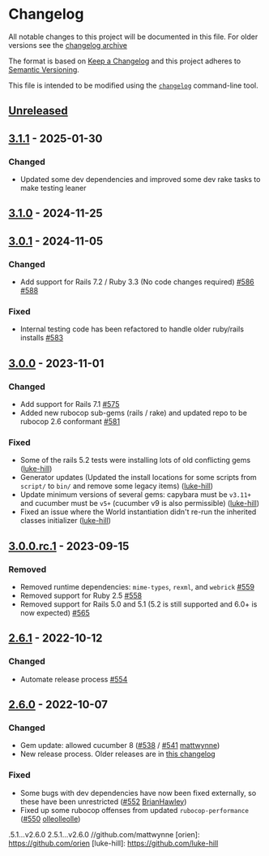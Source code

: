 # Changelog

All notable changes to this project will be documented in this file. For older versions see the [changelog archive](./CHANGELOG.old.md)

The format is based on [Keep a Changelog](https://keepachangelog.com/en/1.0.0/)
and this project adheres to [Semantic Versioning](https://semver.org/spec/v2.0.0.html).

This file is intended to be modified using the [`changelog`](https://github.com/cucumber/changelog) command-line tool.

## [Unreleased]

## [3.1.1] - 2025-01-30
### Changed
- Updated some dev dependencies and improved some dev rake tasks to make testing leaner

## [3.1.0] - 2024-11-25

## [3.0.1] - 2024-11-05
### Changed
- Add support for Rails 7.2 / Ruby 3.3 (No code changes required) [#586](https://github.com/cucumber/cucumber-rails/pull/586) [#588](https://github.com/cucumber/cucumber-rails/pull/588)

### Fixed
- Internal testing code has been refactored to handle older ruby/rails installs [#583](https://github.com/cucumber/cucumber-rails/pull/583)

## [3.0.0] - 2023-11-01
### Changed
- Add support for Rails 7.1 [#575](https://github.com/cucumber/cucumber-rails/pull/575)
- Added new rubocop sub-gems (rails / rake) and updated repo to be rubocop 2.6 conformant [#581](https://github.com/cucumber/cucumber-rails/pull/581)

### Fixed
- Some of the rails 5.2 tests were installing lots of old conflicting gems ([luke-hill](https://github.com/luke-hill))
- Generator updates (Updated the install locations for some scripts from `script/` to `bin/` and remove some legacy items)
([luke-hill](https://github.com/luke-hill))
- Update minimum versions of several gems: capybara must be `v3.11+` and cucumber must be `v5+` (cucumber v9 is also permissible)
([luke-hill](https://github.com/luke-hill))
- Fixed an issue where the World instantiation didn't re-run the inherited classes initializer ([luke-hill](https://github.com/luke-hill))

## [3.0.0.rc.1] - 2023-09-15
### Removed
- Removed runtime dependencies: `mime-types`, `rexml`, and `webrick` [#559](https://github.com/cucumber/cucumber-rails/pull/559)
- Removed support for Ruby 2.5 [#558](https://github.com/cucumber/cucumber-rails/pull/558)
- Removed support for Rails 5.0 and 5.1 (5.2 is still supported and 6.0+ is now expected) [#565](https://github.com/cucumber/cucumber-rails/pull/565)

## [2.6.1] - 2022-10-12
### Changed
- Automate release process [#554](https://github.com/cucumber/cucumber-rails/pull/554)

## [2.6.0] - 2022-10-07
### Changed
- Gem update: allowed cucumber 8 ([#538](https://github.com/cucumber/cucumber-rails/pull/538) / [#541](https://github.com/cucumber/cucumber-rails/pull/541) [mattwynne](https://github.com/mattwynne))
- New release process. Older releases are in [this changelog](./CHANGELOG.old.md)

### Fixed
- Some bugs with dev dependencies have now been fixed externally, so these have been unrestricted
([#552](https://github.com/cucumber/cucumber-rails/pull/552) [BrianHawley](https://github.com/BrianHawley))
- Fixed up some rubocop offenses from updated `rubocop-performance`
([#550](https://github.com/cucumber/cucumber-rails/pull/550) [olleolleolle](https://github.com/olleolleolle))

[Unreleased]: https://github.com/cucumber/cucumber-rails/compare/v3.1.1...HEAD
[3.1.1]: https://github.com/cucumber/cucumber-rails/compare/v3.1.0...v3.1.1
[3.1.0]: https://github.com/cucumber/cucumber-rails/compare/v3.0.1...v3.1.0
[3.0.1]: https://github.com/cucumber/cucumber-rails/compare/v3.0.0...v3.0.1
[3.0.0]: https://github.com/cucumber/cucumber-rails/compare/v3.0.0.rc.1...v3.0.0
[3.0.0.rc.1]: https://github.com/cucumber/cucumber-rails/compare/v2.6.1...v3.0.0.rc.1
[2.6.1]: https://github.com/cucumber/cucumber-rails/compare/v2.6.0...v2.6.1
[2.6.0]: https://github.com/cucumber/cucumber-rails/compare/v2.5.1...v2.6.0
.5.1...v2.6.0
2.5.1...v2.6.0
//github.com/mattwynne
[orien]: https://github.com/orien
[luke-hill]: https://github.com/luke-hill
